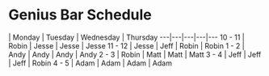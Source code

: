 # Genius Bar Schedule


   | Monday | Tuesday | Wednesday | Thursday 
---|---|---|---|---
 10 - 11 | Robin | Jesse | Jesse | Jesse 
 11 - 12 | Jesse | Jeff | Robin | Robin 
 1 - 2 | Andy | Andy | Andy | Andy 
 2 - 3 | Robin | Matt | Matt | Matt 
 3 - 4 | Jeff | Jeff  | Jeff  | Robin 
 4 - 5 | Adam | Adam | Adam | Adam 
